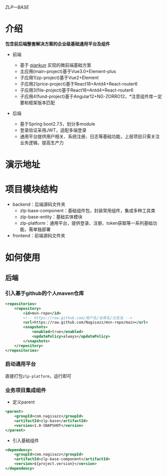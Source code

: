 *ZLP—BASE*
# 介绍
**包含前后端整套解决方案的企业级基础通用平台及组件**
- 前端
    - 基于 [qiankun](https://qiankun.umijs.org/zh) 实现的微前端基础方案
    - 主应用(main-project)基于Vue3.0+Element-plus
    - 子应用1(zp-project)基于Vue2+Element
    - 子应用2(price-project)基于React18+Antd4+React-router6
    - 子应用3(file-project)基于React18+Antd4+React-router6
    - 子应用4(fund-project)基于Angular12+NG-ZORRO12，*注意组件库一定要和框架版本匹配

- 后端
    - 基于Spring boot2.7.5，划分多module
    - 登录验证采用JWT，适配多端登录
    - 通用平台提供用户相关、系统注册、日志等基础功能，上层项目只需关注业务逻辑，提高生产力
# 演示地址

# 项目模块结构
- backend：后端源码文件夹
    - zlp-base-component：基础组件包，封装常用组件，集成多种工具类
    - zlp-base-entity：基础实体模块
    - zlp-platform：通用平台，提供登录、注册、token获取等一系列基础功能，需单独部署
- frontend：前端源码文件夹

# 如何使用
## 后端
### 引入基于github的个人maven仓库
```xml
<repositories>
    <repository>
        <id>mvn-repo</id>
        <!-- https://raw.github.com/用户名/仓库名/分支名 -->
        <url>https://raw.github.com/Nagisazz/mvn-repo/main</url>
        <snapshots>
            <enabled>true</enabled>
            <updatePolicy>always</updatePolicy>
        </snapshots>
    </repository>
</repositories>
```
### 启动通用平台
直接打包`zlp-platform`，运行即可
### 业务项目集成组件
- 定义parent
```xml
<parent>
    <groupId>com.nagisazz</groupId>
    <artifactId>zlp-base</artifactId>
    <version>1.0-SNAPSHOT</version>
</parent>
```
- 引入基础组件
```xml
<dependency>
    <groupId>com.nagisazz</groupId>
    <artifactId>zlp-base-component</artifactId>
    <version>${project.version}</version>
</dependency>
```
